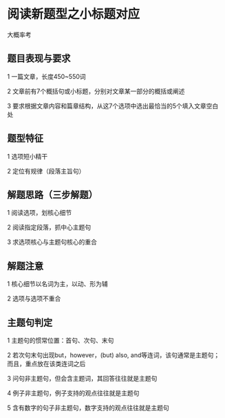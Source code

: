 # 阅读新题型之小标题对应

大概率考

## 题目表现与要求

1 一篇文章，长度450~550词

2 文章前有7个概括句或小标题，分别对文章某一部分的概括或阐述

3 要求根据文章内容和篇章结构，从这7个选项中选出最恰当的5个填入文章空白处

## 题型特征

1 选项短小精干

2 定位有规律（段落主旨句）

## 解题思路（三步解题）

1 阅读选项，划核心细节

2 阅读指定段落，抓中心主题句

3 求选项核心与主题句核心的重合

## 解题注意

1 核心细节以名词为主，以动、形为辅

2 选项与选项不重合

## 主题句判定

1 主题句的惯常位置：首句、次句、末句

2 若次句末句出现but，however，(but) also, and等连词，该句通常是主题句；而且，重点放在该类连词之后

3 问句非主题句，但会含主题词，其回答往往就是主题句

4 例子非主题句，例子支持的观点往往就是主题句

5 含有数字的句子非主题句，数字支持的观点往往就是主题句
